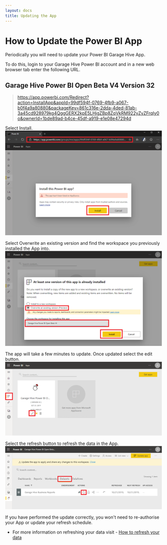 ```yaml
---
layout: docs
title: Updating the App
---
```


#   How to Update the Power BI App

Periodically you will need to update your Power BI Garage Hive App. 

To do this, login to your Garage Hive Power BI account and in a new web browser tab enter the following URL.

## Garage Hive Power BI Open Beta V4 Version 32
   >   https://app.powerbi.com/Redirect?action=InstallApp&appId=99df594f-0769-4fb9-a067-b0f4a9a80880&packageKey=861c316e-2dda-4ded-81ab-3a45cd928979kg4QggGERX2kpE5LHjgZBp8ZqVkRM922yZyZFrqIy0o&ownerId=1bde89ad-b4ce-45df-a919-e1e08e47294d

Select Install.
![](media/powerbi-app-update.png)

Select Overwrite an existing version and find the workspace you previously installed the App into. 
![](media/powerbi-app-overwrite.png)

The app will take a few minutes to update. Once updated select the edit button. 
![](media/powerbi-app-overwrite-edit.png)

Select the refresh button to refresh the data in the App. 
![](media/powerbi-app-update-refresh.png)

If you have performed the update correctly, you won't need to re-authorise your App or update your refresh schedule. 

* For more information on refreshing your data visit - [How to refresh your data](https://docs.garagehive.co.uk/docs/powerbi-refresh-data.html "How to refresh your data")